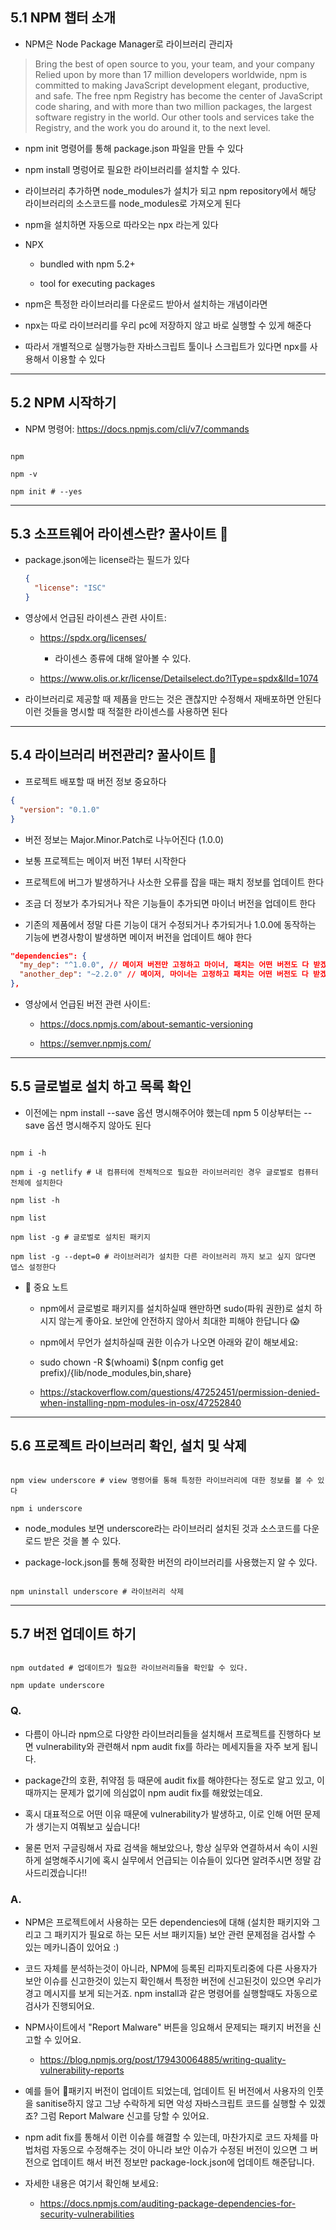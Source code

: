 ## 5.1 NPM 챕터 소개

- NPM은 Node Package Manager로 라이브러리 관리자

> Bring the best of open source to you, your team, and your company
> Relied upon by more than 17 million developers worldwide, npm is committed to making JavaScript development elegant, productive, and safe. The free npm Registry has become the center of JavaScript code sharing, and with more than two million packages, the largest software registry in the world. Our other tools and services take the Registry, and the work you do around it, to the next level.

- npm init 명령어를 통해 package.json 파일을 만들 수 있다

- npm install 명렁어로 필요한 라이브러리를 설치할 수 있다.

- 라이브러리 추가하면 node_modules가 설치가 되고 npm repository에서 해당 라이브러리의 소스코드를 node_modules로 가져오게 된다

- npm을 설치하면 자동으로 따라오는 npx 라는게 있다

- NPX

  - bundled with npm 5.2+

  - tool for executing packages

- npm은 특정한 라이브러리를 다운로드 받아서 설치하는 개념이라면

- npx는 따로 라이브러리를 우리 pc에 저장하지 않고 바로 실행할 수 있게 해준다

- 따라서 개별적으로 실행가능한 자바스크립트 툴이나 스크립트가 있다면 npx를 사용해서 이용할 수 있다

---

## 5.2 NPM 시작하기

- NPM 명령어: https://docs.npmjs.com/cli/v7/commands

```shell

npm

npm -v

npm init # --yes

```

---

## 5.3 소프트웨어 라이센스란? 꿀사이트 🔖

- package.json에는 license라는 필드가 있다

  ```json
  {
    "license": "ISC"
  }
  ```

- 영상에서 언급된 라이센스 관련 사이트:

  - https://spdx.org/licenses/

    - 라이센스 종류에 대해 알아볼 수 있다.

  - https://www.olis.or.kr/license/Detailselect.do?lType=spdx&lId=1074

- 라이브러리로 제공할 때 제품을 만드는 것은 괜찮지만 수정해서 재배포하면 안된다 이런 것들을 명시할 때 적절한 라이센스를 사용하면 된다

---

## 5.4 라이브러리 버전관리? 꿀사이트 🔖

- 프로젝트 배포할 때 버전 정보 중요하다

```json
{
  "version": "0.1.0"
}
```

- 버전 정보는 Major.Minor.Patch로 나누어진다 (1.0.0)

- 보통 프로젝트는 메이저 버전 1부터 시작한다

- 프로젝트에 버그가 발생하거나 사소한 오류를 잡을 때는 패치 정보를 업데이트 한다

- 조금 더 정보가 추가되거나 작은 기능들이 추가되면 마이너 버전을 업데이트 한다

- 기존의 제품에서 정말 다른 기능이 대거 수정되거나 추가되거나 1.0.0에 동작하는 기능에 변경사항이 발생하면 메이저 버전을 업데이트 해야 한다

```json
"dependencies": {
  "my_dep": "^1.0.0", // 메이저 버전만 고정하고 마이너, 패치는 어떤 버전도 다 받겠다.
  "another_dep": "~2.2.0" // 메이저, 마이너는 고정하고 패치는 어떤 버전도 다 받겠다.
},
```

- 영상에서 언급된 버전 관련 사이트:

  - https://docs.npmjs.com/about-semantic-versioning

  - https://semver.npmjs.com/

---

## 5.5 글로벌로 설치 하고 목록 확인

- 이전에는 npm install --save 옵션 명시해주어야 했는데 npm 5 이상부터는 --save 옵션 명시해주지 않아도 된다

```shell

npm i -h

npm i -g netlify # 내 컴퓨터에 전체적으로 필요한 라이브러리인 경우 글로벌로 컴퓨터 전체에 설치한다

npm list -h

npm list

npm list -g # 글로벌로 설치된 패키지

npm list -g --dept=0 # 라이브러리가 설치한 다른 라이브러리 까지 보고 싶지 않다면 뎁스 설정한다
```

- 🚨 중요 노트

  - npm에서 글로벌로 패키지를 설치하실때 왠만하면 sudo(파워 권한)로 설치 하시지 않는게 좋아요. 보안에 안전하지 않아서 최대한 피해야 한답니다 😱

  - npm에서 무언가 설치하실때 권한 이슈가 나오면 아래와 같이 해보세요:

  - sudo chown -R $(whoami) $(npm config get prefix)/{lib/node_modules,bin,share}

  - https://stackoverflow.com/questions/47252451/permission-denied-when-installing-npm-modules-in-osx/47252840

---

## 5.6 프로젝트 라이브러리 확인, 설치 및 삭제

```shell

npm view underscore # view 명령어를 통해 특정한 라이브러리에 대한 정보를 볼 수 있다

npm i underscore

```

- node_modules 보면 underscore라는 라이브러리 설치된 것과 소스코드를 다운로드 받은 것을 볼 수 있다.

- package-lock.json를 통해 정확한 버전의 라이브러리를 사용했는지 알 수 있다.

```shell

npm uninstall underscore # 라이브러리 삭제

```

---

## 5.7 버전 업데이트 하기

```shell

npm outdated # 업데이트가 필요한 라이브러리들을 확인할 수 있다.

npm update underscore
```

### Q.

- 다름이 아니라 npm으로 다양한 라이브러리들을 설치해서 프로젝트를 진행하다 보면 vulnerability와 관련해서 npm audit fix를 하라는 메세지들을 자주 보게 됩니다.

- package간의 호환, 취약점 등 때문에 audit fix를 해야한다는 정도로 알고 있고, 이때까지는 문제가 없기에 의심없이 npm audit fix를 해왔었는데요.

- 혹시 대표적으로 어떤 이유 때문에 vulnerability가 발생하고, 이로 인해 어떤 문제가 생기는지 여쭤보고 싶습니다!

- 물론 먼저 구글링해서 자료 검색을 해보았으나, 항상 실무와 연결하셔서 속이 시원하게 설명해주시기에 혹시 실무에서 언급되는 이슈들이 있다면 알려주시면 정말 감사드리겠습니다!!

### A.

- NPM은 프로젝트에서 사용하는 모든 dependencies에 대해 (설치한 패키지와 그리고 그 패키지가 필요로 하는 모든 서브 패키지들) 보안 관련 문제점을 검사할 수 있는 메카니즘이 있어요 :)

- 코드 자체를 분석하는것이 아니라, NPM에 등록된 리파지토리중에 다른 사용자가 보안 이슈를 신고한것이 있는지 확인해서 특정한 버전에 신고된것이 있으면 우리가 경고 메시지를 보게 되는거죠. npm install과 같은 명령어를 실행할때도 자동으로 검사가 진행되어요.

- NPM사이트에서 "Report Malware" 버튼을 잉요해서 문제되는 패키지 버전을 신고할 수 있어요.

  - https://blog.npmjs.org/post/179430064885/writing-quality-vulnerability-reports

- 예를 들어 패키지 버전이 업데이트 되었는데, 업데이트 된 버전에서 사용자의 인풋을 sanitise하지 않고 그냥 수락하게 되면 악성 자바스크립트 코드를 실행할 수 있겠죠? 그럼 Report Malware 신고를 당할 수 있어요.

- npm adit fix를 통해서 이런 이슈를 해결할 수 있는데, 마찬가지로 코드 자체를 마법처럼 자동으로 수정해주는 것이 아니라 보안 이슈가 수정된 버전이 있으면 그 버전으로 업데이트 해서 버전 정보만 package-lock.json에 업데이트 해준답니다.

- 자세한 내용은 여기서 확인해 보세요:

  - https://docs.npmjs.com/auditing-package-dependencies-for-security-vulnerabilities
